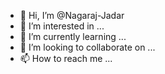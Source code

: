 - 👋 Hi, I’m @Nagaraj-Jadar
- 👀 I’m interested in ...
- 🌱 I’m currently learning ...
- 💞️ I’m looking to collaborate on ...
- 📫 How to reach me ...

<!---
Nagaraj-Jadar/Nagaraj-Jadar is a ✨ special ✨ repository because its `README.md` (this file) appears on your GitHub profile.
You can click the Preview link to take a look at your changes.
--->
